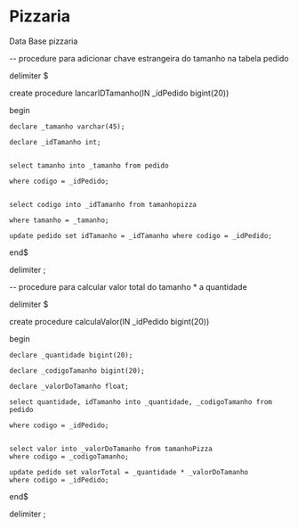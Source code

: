 # Pizzaria

Data Base pizzaria

-- procedure para adicionar chave estrangeira do tamanho na tabela pedido

delimiter $

create procedure lancarIDTamanho(IN _idPedido bigint(20))

begin
	
	declare _tamanho varchar(45);

	declare _idTamanho int;

	
	select tamanho into _tamanho from pedido

	where codigo = _idPedido;


	select codigo into _idTamanho from tamanhopizza

	where tamanho = _tamanho;

	update pedido set idTamanho = _idTamanho where codigo = _idPedido;

end$

delimiter ;



-- procedure para calcular valor total do tamanho * a quantidade

delimiter $

create procedure calculaValor(IN _idPedido bigint(20))

begin

	declare _quantidade bigint(20);

	declare _codigoTamanho bigint(20);

	declare _valorDoTamanho float;

	select quantidade, idTamanho into _quantidade, _codigoTamanho from pedido

	where codigo = _idPedido;


	select valor into _valorDoTamanho from tamanhoPizza
	where codigo = _codigoTamanho;

	update pedido set valorTotal = _quantidade * _valorDoTamanho
	where codigo = _idPedido;

end$

delimiter ;
